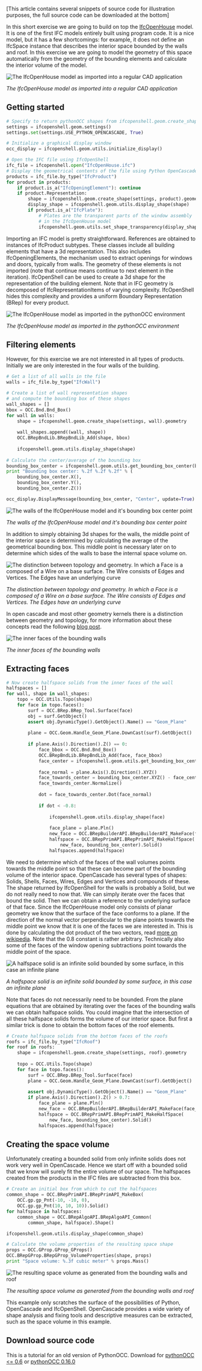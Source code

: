 <!--
.. title: Using IfcOpenShell and pythonOCC to construct new geometry
.. slug: using-ifcopenshell-and-pythonocc-to-construct-new-geometry
.. date: 2020-08-07
.. tags: ifcopenshell, python, pythonocc
.. category: 
.. link: 
.. description: 
.. type: text
-->

\[This article contains several snippets of source code for illustration purposes, the full source code can be downloaded at the bottom\]

In this short exercise we are going to build on top the [IfcOpenHouse](http://blog.ifcopenshell.org/2012/11/say-hi-to-ifcopenhouse.html) model. It is one of the first IFC models entirely built using program code. It is a nice model, but it has a few shortcomings: for example, it does not define an IfcSpace instance that describes the interior space bounded by the walls and roof. In this exercise we are going to model the geometry of this space automatically from the geometry of the bounding elements and calculate the interior volume of the model.

![The IfcOpenHouse model as imported into a regular CAD application](/images/01-1024x576.png "The IfcOpenHouse model as imported into a regular CAD application")

*The IfcOpenHouse model as imported into a regular CAD application*

## Getting started

```python
# Specify to return pythonOCC shapes from ifcopenshell.geom.create_shape()
settings = ifcopenshell.geom.settings()
settings.set(settings.USE_PYTHON_OPENCASCADE, True)

# Initialize a graphical display window
occ_display = ifcopenshell.geom.utils.initialize_display()

# Open the IFC file using IfcOpenShell
ifc_file = ifcopenshell.open("IfcOpenHouse.ifc")
# Display the geometrical contents of the file using Python OpenCascade
products = ifc_file.by_type("IfcProduct")
for product in products:
    if product.is_a("IfcOpeningElement"): continue
    if product.Representation:
        shape = ifcopenshell.geom.create_shape(settings, product).geometry
        display_shape = ifcopenshell.geom.utils.display_shape(shape)
        if product.is_a("IfcPlate"):
            # Plates are the transparent parts of the window assembly
            # in the IfcOpenHouse model
            ifcopenshell.geom.utils.set_shape_transparency(display_shape, 0.8)
```

Importing an IFC model is pretty straightforward. References are obtained to instances of IfcProduct subtypes. These classes include all building elements that have a 3d representation. This also includes IfcOpeningElements, the mechanism used to extract openings for windows and doors, typically from walls. The geometry of these elements is not imported (note that continue means continue to next element in the iteration). IfcOpenShell can be used to create a 3d shape for the representation of the building element. Note that in IFC geometry is decomposed of IfcRepresentationItems of varying complexity. IfcOpenShell hides this complexity and provides a uniform Boundary Representation (BRep) for every product.

![The IfcOpenHouse model as imported in the pythonOCC environment](/images/11.png)

*The IfcOpenHouse model as imported in the pythonOCC environment*

## Filtering elements

However, for this exercise we are not interested in all types of products. Initially we are only interested in the four walls of the building.


```python
# Get a list of all walls in the file
walls = ifc_file.by_type("IfcWall")

# Create a list of wall representation shapes
# and compute the bounding box of these shapes
wall_shapes = []
bbox = OCC.Bnd.Bnd_Box()
for wall in walls:
    shape = ifcopenshell.geom.create_shape(settings, wall).geometry
    
    wall_shapes.append((wall, shape))
    OCC.BRepBndLib.BRepBndLib_Add(shape, bbox)    
    
    ifcopenshell.geom.utils.display_shape(shape)
    
# Calculate the center/average of the bounding box
bounding_box_center = ifcopenshell.geom.utils.get_bounding_box_center(bbox)
print "Bounding box center: %.2f %.2f %.2f" % (
    bounding_box_center.X(), 
    bounding_box_center.Y(),
    bounding_box_center.Z())

occ_display.DisplayMessage(bounding_box_center, "Center", update=True)
```

![The walls of the IfcOpenHouse model and it's bounding box center point](/images/21.png)

*The walls of the IfcOpenHouse model and it's bounding box center point*

In addition to simply obtaining 3d shapes for the walls, the middle point of the interior space is determined by calculating the average of the geometrical bounding box. This middle point is necessary later on to determine which sides of the walls to base the internal space volume on.

![The distinction between topology and geometry. In which a Face is a composed of a Wire on a base surface. The Wire consists of Edges and Vertices. The Edges have an underlying curve](/images/topo1.png)

*The distinction between topology and geometry. In which a Face is a composed of a Wire on a base surface. The Wire consists of Edges and Vertices. The Edges have an underlying curve*

In open cascade and most other geometry kernels there is a distinction between geometry and topology, for more information about these concepts read the following [blog post](http://opencascade.blogspot.nl/2009/02/topology-and-geometry-in-open-cascade.html).

![The inner faces of the bounding walls](/images/31.png)

*The inner faces of the bounding walls*

## Extracting faces

```python
# Now create halfspace solids from the inner faces of the wall
halfspaces = []
for wall, shape in wall_shapes:
    topo = OCC.Utils.Topo(shape)
    for face in topo.faces():
        surf = OCC.BRep.BRep_Tool.Surface(face)
        obj = surf.GetObject()
        assert obj.DynamicType().GetObject().Name() == "Geom_Plane"
        
        plane = OCC.Geom.Handle_Geom_Plane.DownCast(surf).GetObject()
        
        if plane.Axis().Direction().Z() == 0:
            face_bbox = OCC.Bnd.Bnd_Box()
            OCC.BRepBndLib.BRepBndLib_Add(face, face_bbox)
            face_center = ifcopenshell.geom.utils.get_bounding_box_center(face_bbox).XYZ()
            
            face_normal = plane.Axis().Direction().XYZ()
            face_towards_center = bounding_box_center.XYZ() - face_center
            face_towards_center.Normalize()
            
            dot = face_towards_center.Dot(face_normal)
            
            if dot < -0.8:
                
                ifcopenshell.geom.utils.display_shape(face)
                
                face_plane = plane.Pln()
                new_face = OCC.BRepBuilderAPI.BRepBuilderAPI_MakeFace(face_plane).Face()
                halfspace = OCC.BRepPrimAPI.BRepPrimAPI_MakeHalfSpace(
                    new_face, bounding_box_center).Solid()
                halfspaces.append(halfspace)
```

We need to determine which of the faces of the wall volumes points towards the middle point so that these can become part of the bounding volume of the interior space. OpenCascade has several types of shapes: Solids, Shells, Faces, Wires, Edges and Vertices and compounds of these. The shape returned by IfcOpenShell for the walls is probably a Solid, but we do not really need to now that. We can simply iterate over the faces that bound the solid. Then we can obtain a reference to the underlying surface of that face. Since the IfcOpenHouse model only consists of planar geometry we know that the surface of the face conforms to a plane. If the direction of the normal vector perpendicular to the plane points towards the middle point we know that it is one of the faces we are interested in. This is done by calculating the dot product of the two vectors, read [more on wikipedia](http://en.wikipedia.org/wiki/Dot_product). Note that the 0.8 constant is rather arbitrary. Technically also some of the faces of the window opening subtractions point towards the middle point of the space.

![A halfspace solid is an infinite solid bounded by some surface, in this case an infinite plane](/images/halfspace1.png)

*A halfspace solid is an infinite solid bounded by some surface, in this case an infinite plane*

Note that faces do not necessarily need to be bounded. From the plane equations that are obtained by iterating over the faces of the bounding walls we can obtain halfspace solids. You could imagine that the intersection of all these halfspace solids forms the volume of our interior space. But first a similar trick is done to obtain the bottom faces of the roof elements.

```python
# Create halfspace solids from the bottom faces of the roofs
roofs = ifc_file.by_type("IfcRoof")
for roof in roofs:
    shape = ifcopenshell.geom.create_shape(settings, roof).geometry
    
    topo = OCC.Utils.Topo(shape)
    for face in topo.faces():
        surf = OCC.BRep.BRep_Tool.Surface(face)
        plane = OCC.Geom.Handle_Geom_Plane.DownCast(surf).GetObject()
        
        assert obj.DynamicType().GetObject().Name() == "Geom_Plane"
        if plane.Axis().Direction().Z() > 0.7:
            face_plane = plane.Pln()
            new_face = OCC.BRepBuilderAPI.BRepBuilderAPI_MakeFace(face_plane).Face()
            halfspace = OCC.BRepPrimAPI.BRepPrimAPI_MakeHalfSpace(
                new_face, bounding_box_center).Solid()
            halfspaces.append(halfspace)
```

## Creating the space volume

Unfortunately creating a bounded solid from only infinite solids does not work very well in OpenCascade. Hence we start off with a bounded solid that we know will surely fit the entire volume of our space. The halfspaces created from the products in the IFC files are subtracted from this box.

```python
# Create an initial box from which to cut the halfspaces
common_shape = OCC.BRepPrimAPI.BRepPrimAPI_MakeBox(
    OCC.gp.gp_Pnt(-10, -10, 0),
    OCC.gp.gp_Pnt(10, 10, 10)).Solid()
for halfspace in halfspaces:
    common_shape = OCC.BRepAlgoAPI.BRepAlgoAPI_Common(
        common_shape, halfspace).Shape()

ifcopenshell.geom.utils.display_shape(common_shape)

# Calculate the volume properties of the resulting space shape
props = OCC.GProp.GProp_GProps()
OCC.BRepGProp.BRepGProp_VolumeProperties(shape, props)
print "Space volume: %.3f cubic meter" % props.Mass()
```

![The resulting space volume as generated from the bounding walls and roof](/images/41.png)

*The resulting space volume as generated from the bounding walls and roof*

This example only scratches the surface of the possibilities of Python, OpenCascade and IfcOpenShell. OpenCascade provides a wide variety of shape analysis and fixing tools and descriptive measures can be extracted, such as the space volume in this example.

## Download source code

This is a tutorial for an old version of PythonOCC. Download for [pythonOCC <= 0.6](/files/ifcopenhouse_space.py)  or [pythonOCC 0.16.0](/files/ifcopenhouse_space-pythonOCC-0.16.0.py)
